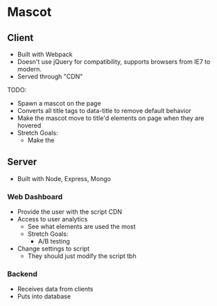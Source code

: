 # Mascot

## Client
* Built with Webpack
* Doesn't use jQuery for compatibility, supports browsers from IE7 to modern.
* Served through "CDN"

TODO:
* Spawn a mascot on the page
* Converts all title tags to data-title to remove default behavior
* Make the mascot move to title'd elements on page when they are hovered
* Stretch Goals:
  * Make the

## Server
* Built with Node, Express, Mongo

### Web Dashboard
* Provide the user with the script CDN
* Access to user analytics
  * See what elements are used the most
  * Stretch Goals:
    * A/B testing
* Change settings to script
  * They should just modify the script tbh

### Backend
* Receives data from clients
* Puts into database

